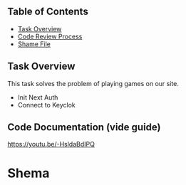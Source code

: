 ## Table of Contents

* [Task Overview](#task-overview)
* [Code Review Process](#code-review)
* [Shame File](#shame-file)

## Task Overview <a name="task-overview"></a>
This task solves the problem of playing games on our site.

* Init Next Auth 
* Connect to Keyclok
  
## Code Documentation (vide guide)   <a name="code-review"></a>
https://youtu.be/-HsldaBdIPQ


# Shema 





